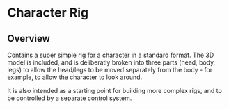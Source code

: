 # Character Rig

## Overview

Contains a super simple rig for a character in a standard format.
The 3D model is included, and is deliberatly broken into three
parts (head, body, legs) to allow the head/legs to be moved separately
from the body - for  example, to allow the character to look around.

It is also intended as a starting point for building more complex rigs,
and to be controlled by a separate control system.